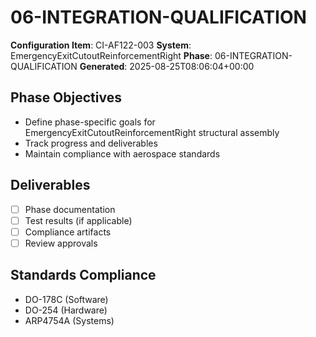 # 06-INTEGRATION-QUALIFICATION

**Configuration Item**: CI-AF122-003
**System**: EmergencyExitCutoutReinforcementRight
**Phase**: 06-INTEGRATION-QUALIFICATION
**Generated**: 2025-08-25T08:06:04+00:00

## Phase Objectives
- Define phase-specific goals for EmergencyExitCutoutReinforcementRight structural assembly
- Track progress and deliverables
- Maintain compliance with aerospace standards

## Deliverables
- [ ] Phase documentation
- [ ] Test results (if applicable)
- [ ] Compliance artifacts
- [ ] Review approvals

## Standards Compliance
- DO-178C (Software)
- DO-254 (Hardware)
- ARP4754A (Systems)

